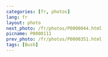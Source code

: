 ```yaml
---
categories: [fr, photos]
lang: fr
layout: photo
next_photo: /fr/photos/P0000044.html
picname: P0000111
prev_photo: /fr/photos/P0000351.html
tags: [Bush]
---
```

